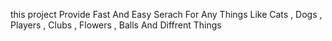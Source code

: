 this project Provide Fast And Easy Serach For Any Things Like Cats , Dogs , Players , Clubs , Flowers , Balls And Diffrent Things
